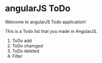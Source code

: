 angularJS ToDo
==============
Welcome to angularJS Todo application!

This is a Todo list that you made in AngularJS.

1. ToDo add
2. ToDo chamged
3. ToDo deleted
4. Filter
